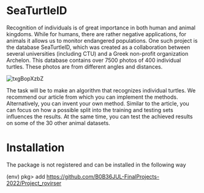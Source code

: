 # SeaTurtleID

Recognition of individuals is of great importance in both human and animal kingdoms. While for humans, there are rather negative applications, for animals it allows us to monitor endangered populations. One such project is the database SeaTurtleID, which was created as a collaboration between several universities (including CTU) and a Greek non-profit organization Archelon. This database contains over 7500 photos of 400 individual turtles. These photos are from different angles and distances.


![txgBopXzbZ](https://user-images.githubusercontent.com/48201628/216266633-7be3324b-9e6a-4550-a770-e8e8f983038d.jpg)


The task will be to make an algorithm that recognizes individual turtles. We recommend our article from which you can implement the methods. Alternatively, you can invent your own method. Similar to the article, you can focus on how a possible split into the training and testing sets influences the results. At the same time, you can test the achieved results on some of the 30 other animal datasets.


# Installation

The package is not registered and can be installed in the following way

(env) pkg> add https://github.com/B0B36JUL-FinalProjects-2022/Project_rovirser
